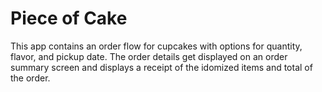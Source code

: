 # Piece of Cake 
This app contains an order flow for cupcakes with options for quantity, flavor, and pickup date. The order details get displayed on an order summary screen and displays a receipt of the idomized items and total of the order.
